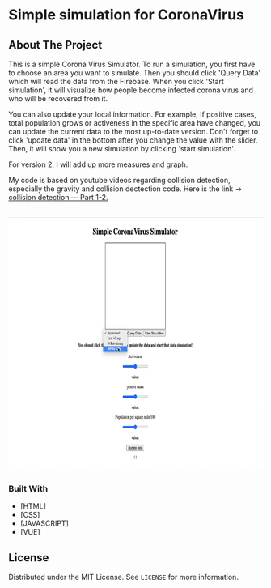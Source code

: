 # Simple simulation for CoronaVirus

<!-- ABOUT THE PROJECT -->

## About The Project

<p>This is a simple Corona Virus Simulator. To run a simulation, you first have to choose an area you want to simulate. Then you should click 'Query Data' which will read the data from the Firebase. When you click 'Start simulation', it will visualize how people become infected corona virus and who will be recovered from it.</p>

<p>You can also update your local information. For example, If positive cases, total population grows or activeness in the specific area have changed, you can update the current data to the most up-to-date version. Don't forget to click 'update data' in the bottom after you change the value with the slider. Then, it will show you a new simulation by clicking 'start simulation'.</p>

<p>For version 2, I will add up more measures and graph.</p>

<p>My code is based on youtube videos regarding collision detection, especially the gravity and collision dectection code. Here is the link -> <a href="https://www.youtube.com/watch?v=XYzA_kPWyJ8&t=567s">collision detection — Part 1-2.</a></p>
<br>
<img src="covid19Simulator.gif" width="700px" height="500px">

### Built With

- [HTML]
- [CSS]
- [JAVASCRIPT]
- [VUE]

<!-- LICENSE -->

## License

Distributed under the MIT License. See `LICENSE` for more information.
